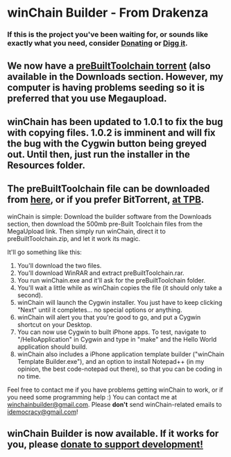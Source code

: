 # winChain Builder - From Drakenza #

### If this is the project you've been waiting for, or sounds like exactly what you need, consider [Donating](http://tinyurl.com/2us6xj) or [Digg it](http://digg.com/apple/winChain_Sets_up_the_iPhone_toolchain_on_Windows_within_minutes). ###

## We now have a [preBuiltToolchain torrent](http://thepiratebay.org/tor/3920191) (also available in the Downloads section. However, my computer is having problems seeding so it is preferred that you use Megaupload. ##

## winChain has been updated to 1.0.1 to fix the bug with copying files. 1.0.2 is imminent and will fix the bug with the Cygwin button being greyed out. Until then, just run the installer in the Resources folder. ##

## The preBuiltToolchain file can be downloaded from [here](http://tinyurl.com/2vtug9), or if you prefer BitTorrent, [at TPB](http://thepiratebay.org/tor/3920191). ##

winChain is simple: Download the builder software from the Downloads section, then download the 500mb pre-Built Toolchain files from the MegaUpload link. Then simply run winChain, direct it to preBuiltToolchain.zip, and let it work its magic.

It'll go something like this:
  1. You'll download the two files.
  1. You'll download WinRAR and extract preBuiltToolchain.rar.
  1. You run winChain.exe and it'll ask for the preBuiltToolchain folder.
  1. You'll wait a little while as winChain copies the file (it should only take a second).
  1. winChain will launch the Cygwin installer. You just have to keep clicking "Next" until it completes... no special options or anything.
  1. winChain will alert you that you're good to go, and put a Cygwin shortcut on your Desktop.
  1. You can now use Cygwin to built iPhone apps. To test, navigate to "/HelloApplication" in Cygwin and type in "make" and the Hello World application should build.
  1. winChain also includes a iPhone application template builder ("winChain Template Builder.exe"), and an option to install Notepad++ (in my opinion, the best code-notepad out there), so that you can be coding in no time.

Feel free to contact me if you have problems getting winChain to work, or if you need some programming help :) You can contact me at winchainbuilder@gmail.com. Please **don't** send winChain-related emails to idemocracy@gmail.com!

## winChain Builder is now available. If it works for you, please [donate to support development!](http://tinyurl.com/2us6xj) ##